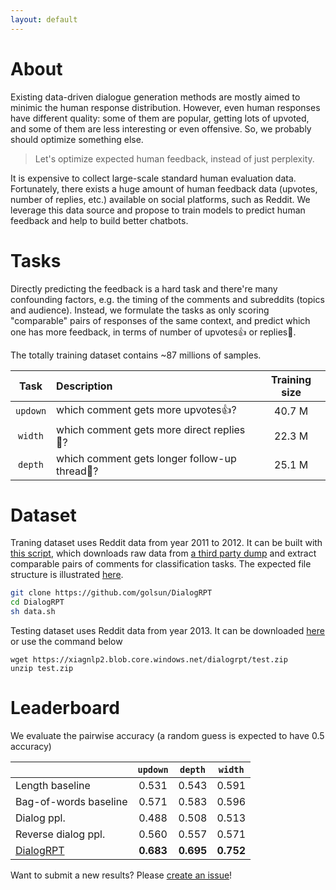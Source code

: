 ```yaml
---
layout: default
---
```


# About

Existing data-driven dialogue generation methods are mostly aimed to minimic the human response distribution. However, even human responses have different quality: some of them are popular, getting lots of upvoted, and some of them are less interesting or even offensive. So, we probably should optimize something else.

> Let's optimize expected human feedback, instead of just perplexity.

It is expensive to collect large-scale standard human evaluation data. Fortunately, there exists a huge amount of human feedback data (upvotes, number of replies, etc.) available on social platforms, such as Reddit. We leverage this data source and propose to train models to predict human feedback and help to build better chatbots.

# Tasks

Directly predicting the feedback is a hard task and there're many confounding factors, e.g. the timing of the comments and subreddits (topics and audience). Instead, we formulate the tasks as only scoring "comparable" pairs of responses of the same context, and predict which one has more feedback, in terms of number of upvotes👍 or replies💬.

The totally training dataset contains ~87 millions of samples.

|   Task  | Description  | Training size |
| :------:| :---------------------------------- | :---:|
| `updown`| which comment gets more upvotes👍?   | 40.7 M
| `width` | which comment gets more direct replies💬?   | 22.3 M |
| `depth` | which comment gets longer follow-up thread💬? | 25.1 M |

# Dataset

Traning dataset uses Reddit data from year 2011 to 2012. It can be built with [this script](https://github.com/golsun/DialogRPT/blob/master/data.sh), which downloads raw data from [a third party dump](https://files.pushshift.io/reddit) and extract comparable pairs of comments for classification tasks. The expected file structure is illustrated [here](https://github.com/golsun/DialogRPT/blob/master/doc/data_file_structure.md).
```bash
git clone https://github.com/golsun/DialogRPT
cd DialogRPT
sh data.sh
```
Testing dataset uses Reddit data from year 2013. It can be downloaded [here](https://xiagnlp2.blob.core.windows.net/dialogrpt/test.zip) or use the command below
```
wget https://xiagnlp2.blob.core.windows.net/dialogrpt/test.zip
unzip test.zip
```

# Leaderboard

We evaluate the pairwise accuracy (a random guess is expected to have 0.5 accuracy)

|     | `updown` | `depth` | `width` |
| :-------------      | :------: |:------------: |:--------: |
| Length baseline |  0.531   | 0.543        | 0.591     | 
| Bag-of-words baseline |  0.571   | 0.583        | 0.596     | 
| Dialog ppl.         |  0.488   | 0.508         | 0.513     | 
| Reverse dialog ppl. |  0.560   | 0.557         | 0.571     | 
| [DialogRPT](https://github.com/golsun/DialogRPT) | **0.683** | **0.695**  | **0.752** | 

Want to submit a new results? Please [create an issue](https://github.com/golsun/DialogRPT/issues/new)!
